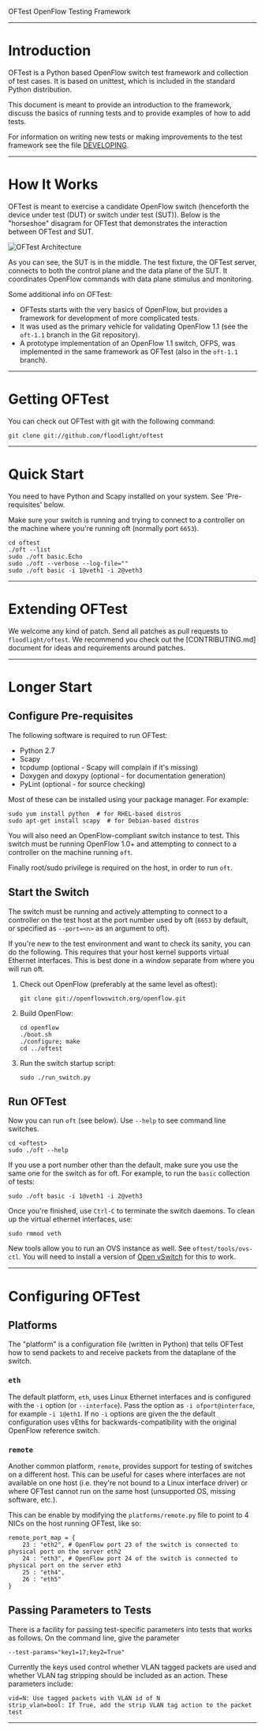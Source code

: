 OFTest OpenFlow Testing Framework

---

# Introduction

OFTest is a Python based OpenFlow switch test framework and collection of test cases. It is based on unittest, which is included in the standard Python distribution.

This document is meant to provide an introduction to the framework, discuss the basics of running tests and to provide examples of how to add tests.

For information on writing new tests or making improvements to the test framework see the file [DEVELOPING](DEVELOPING.md).

---

# How It Works

OFTest is meant to exercise a candidate OpenFlow switch (henceforth the device under test (DUT) or switch under test (SUT)). Below is the "horseshoe" disagram for OFTest that demonstrates the interaction between OFTest and SUT.

![OFTest Architecture](docs/images/oftest_arch.png)

As you can see, the SUT is in the middle. The test fixture, the OFTest server, connects to both the control plane and the data plane of the SUT. It coordinates OpenFlow commands with data plane stimulus and monitoring.

Some additional info on OFTest:

 * OFTests starts with the very basics of OpenFlow, but provides a framework for development of more complicated tests.
 * It was used as the primary vehicle for validating OpenFlow 1.1 (see the `oft-1.1` branch in the Git repository).
 * A prototype implementation of an OpenFlow 1.1 switch, OFPS, was implemented in the same framework as OFTest (also in the `oft-1.1` branch).

---

# Getting OFTest

You can check out OFTest with git with the following command:

    git clone git://github.com/floodlight/oftest

---

# Quick Start

You need to have Python and Scapy installed on your system. See 'Pre-requisites' below.

Make sure your switch is running and trying to connect to a controller on the machine where you're running oft (normally port `6653`).

    cd oftest
    ./oft --list
    sudo ./oft basic.Echo
    sudo ./oft --verbose --log-file=""
    sudo ./oft basic -i 1@veth1 -i 2@veth3

---

# Extending OFTest

We welcome any kind of patch. Send all patches as pull requests to `floodlight/oftest`. We recommend you check out the [CONTRIBUTING.md] document for ideas and requirements around patches.

---

# Longer Start

## Configure Pre-requisites

The following software is required to run OFTest:

 * Python 2.7
 * Scapy
 * tcpdump (optional - Scapy will complain if it's missing)
 * Doxygen and doxypy (optional - for documentation generation)
 * PyLint (optional - for source checking)

Most of these can be installed using your package manager. For example:

    sudo yum install python  # for RHEL-based distros
    sudo apt-get install scapy  # for Debian-based distros

You will also need an OpenFlow-compliant switch instance to test. This switch must be running OpenFlow 1.0+ and attempting to connect to a controller on the machine running `oft`.

Finally root/sudo privilege is required on the host, in order to run `oft`.

## Start the Switch

The switch must be running and actively attempting to connect to a controller on the test host at the port number used by oft (`6653` by default, or specified as `--port=<n>` as an argument to oft).

If you're new to the test environment and want to check its sanity, you can do the following. This requires that your host kernel supports virtual Ethernet interfaces. This is best done in a window separate from where you will run oft.

 1. Check out OpenFlow (preferably at the same level as oftest):

        git clone git://openflowswitch.org/openflow.git

 2. Build OpenFlow:

        cd openflow
        ./boot.sh
        ./configure; make
        cd ../oftest

 4. Run the switch startup script:

        sudo ./run_switch.py

## Run OFTest

Now you can run `oft` (see below). Use `--help` to see command line switches.

    cd <oftest>
    sudo ./oft --help

If you use a port number other than the default, make sure you use the same one for the switch as for oft. For example, to run the `basic` collection of tests:

    sudo ./oft basic -i 1@veth1 -i 2@veth3

Once you're finished, use `Ctrl-C` to terminate the switch daemons. To clean up the virtual ethernet interfaces, use:

    sudo rmmod veth

New tools allow you to run an OVS instance as well. See `oftest/tools/ovs-ctl`. You will need to install a version of [Open vSwitch](http://openvswitch.org/) for this to work.

---

# Configuring OFTest

## Platforms

The "platform" is a configuration file (written in Python) that tells OFTest how to send packets to and receive packets from the dataplane of the switch.

### `eth`

The default platform, `eth`, uses Linux Ethernet interfaces and is configured with the `-i` option (or `--interface`). Pass the option as `-i ofport@interface`, for example `-i 1@eth1`. If no `-i` options are given the the default configuration uses vEths for backwards-compatibility with the original OpenFlow reference switch.

### `remote`

Another common platform, `remote`, provides support for testing of switches on a different host. This can be useful for cases where interfaces are not available on one host (i.e. they're not bound to a Linux interface driver) or where OFTest cannot run on the same host (unsupported OS, missing software, etc.).

This can be enable by modifying the `platforms/remote.py` file to point to 4 NICs on the host running OFTest, like so:

    remote_port_map = {
        23 : "eth2", # OpenFlow port 23 of the switch is connected to physical port on the server eth2
        24 : "eth3", # OpenFlow port 24 of the switch is connected to physical port on the server eth3
        25 : "eth4",
        26 : "eth5"
    }

## Passing Parameters to Tests

There is a facility for passing test-specific parameters into tests that works as follows. On the command line, give the parameter

    --test-params="key1=17;key2=True"

Currently the keys used control whether VLAN tagged packets are used and whether VLAN tag stripping should be included as an action. These parameters include:

    vid=N: Use tagged packets with VLAN id of N
    strip_vlan=bool: If True, add the strip VLAN tag action to the packet test

---
